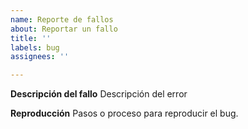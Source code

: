```yaml
---
name: Reporte de fallos
about: Reportar un fallo
title: ''
labels: bug
assignees: ''

---
```


**Descripción del fallo**
Descripción del error

**Reproducción**
Pasos o proceso para reproducir el bug.
